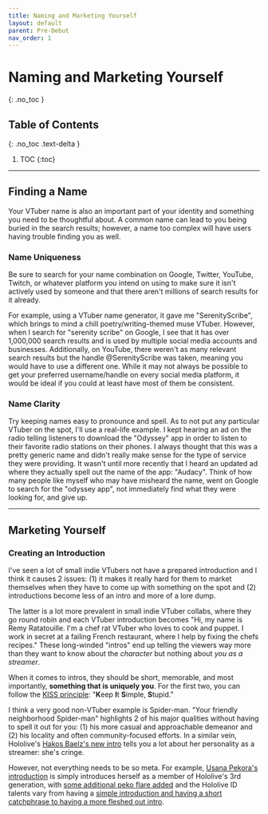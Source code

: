 ```yaml
---
title: Naming and Marketing Yourself
layout: default
parent: Pre-Debut
nav_order: 1
---
```


# Naming and Marketing Yourself
{: .no_toc }

## Table of Contents
{: .no_toc .text-delta }

1. TOC
{:toc}

-----

## Finding a Name

Your VTuber name is also an important part of your identity and something you need to be thoughtful about. A common name can lead to you being buried in the search results; however, a name too complex will have users having trouble finding you as well.

### Name Uniqueness

Be sure to search for your name combination on Google, Twitter, YouTube, Twitch, or whatever platform you intend on using to make sure it isn't actively used by someone and that there aren't millions of search results for it already.

For example, using a VTuber name generator, it gave me "SerenityScribe", which brings to mind a chill poetry/writing-themed muse VTuber. However, when I search for "serenity scribe" on Google, I see that it has over 1,000,000 search results and is used by multiple social media accounts and businesses. Additionally, on YouTube, there weren't as many relevant search results but the handle @SerenityScribe was taken, meaning you would have to use a different one. While it may not always be possible to get your preferred username/handle on every social media platform, it would be ideal if you could at least have most of them be consistent.

### Name Clarity

Try keeping names easy to pronounce and spell. As to not put any particular VTuber on the spot, I'll use a real-life example. I kept hearing an ad on the radio telling listeners to download the "Odyssey" app in order to listen to their favorite radio stations on their phones. I always thought that this was a pretty generic name and didn't really make sense for the type of service they were providing. It wasn't until more recently that I heard an updated ad where they actually spell out the name of the app: "Audacy". Think of how many people like myself who may have misheard the name, went on Google to search for the "odyssey app", not immediately find what they were looking for, and give up.

-----

## Marketing Yourself

### Creating an Introduction

I've seen a lot of small indie VTubers not have a prepared introduction and I think it causes 2 issues: (1) it makes it really hard for them to market themselves when they have to come up with something on the spot and (2) introductions become less of an intro and more of a lore dump.

The latter is a lot more prevalent in small indie VTuber collabs, where they go round robin and each VTuber introduction becomes "Hi, my name is Remy Ratatouille. I'm a chef rat VTuber who loves to cook and puppet. I work in secret at a failing French restaurant, where I help by fixing the chefs recipes." These long-winded "intros" end up telling the viewers way more than they want to know about the *character* but nothing about *you as a streamer*.

When it comes to intros, they should be short, memorable, and most importantly, **something that is uniquely you**. For the first two, you can follow the [KISS principle](https://en.wikipedia.org/wiki/KISS_principle): "**K**eep **I**t **S**imple, **S**tupid."

I think a very good non-VTuber example is Spider-man. "Your friendly neighborhood Spider-man" highlights 2 of his major qualities without having to spell it out for you: (1) his more casual and approachable demeanor and (2) his locality and often community-focused efforts. In a similar vein, Hololive's [Hakos Baelz's new intro](https://www.youtube.com/watch?v=8f06b7FpNNU) tells you a lot about her personality as a streamer: she's cringe.

However, not everything needs to be so meta. For example, [Usana Pekora's introduction](https://twitter.com/kaynimatic/status/1285869984334282754) is simply introduces herself as a member of Hololive's 3rd generation, with [some additional peko flare added](https://hololive.wiki/wiki/Usada_Pekora#Streaming_Information) and the Hololive ID talents vary from having a [simple introduction and having a short catchphrase to having a more fleshed out intro](https://www.youtube.com/watch?v=41RqjYBGrVY).
